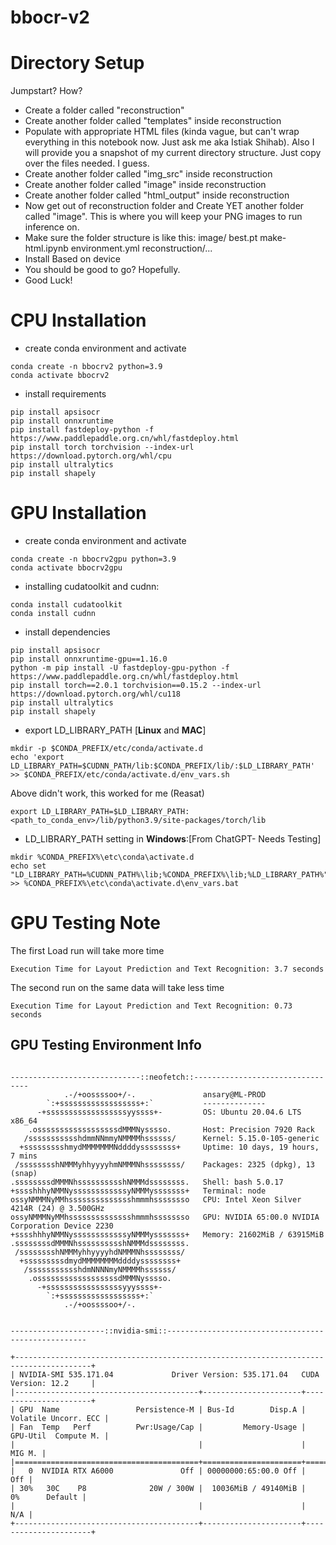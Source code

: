 # bbocr-v2


# Directory Setup

Jumpstart? How?

- Create a folder called "reconstruction"
- Create another folder called "templates" inside reconstruction
- Populate with appropriate HTML files (kinda vague, but can't wrap everything in this notebook now. Just ask me aka Istiak Shihab). Also I will provide you a snapshot of my current directory structure. Just copy over the files needed. I guess.
- Create another folder called "img_src" inside reconstruction
- Create another folder called "image" inside reconstruction
- Create another folder called "html_output" inside reconstruction
- Now get out of reconstruction folder and Create YET another folder called "image". This is where you will keep your PNG images to run inference on.
- Make sure the folder structure is like this: image/   best.pt    make-html.ipynb  environment.yml    reconstruction/...
- Install Based on device
- You should be good to go? Hopefully.
- Good Luck!

# CPU Installation 
* create conda environment and activate

```shell
conda create -n bbocrv2 python=3.9
conda activate bbocrv2
```

* install requirements

```shell
pip install apsisocr
pip install onnxruntime
pip install fastdeploy-python -f https://www.paddlepaddle.org.cn/whl/fastdeploy.html
pip install torch torchvision --index-url https://download.pytorch.org/whl/cpu
pip install ultralytics
pip install shapely
```

# GPU Installation 
* create conda environment and activate

```shell
conda create -n bbocrv2gpu python=3.9
conda activate bbocrv2gpu
```

* installing cudatoolkit and cudnn:

```shell
conda install cudatoolkit
conda install cudnn
```

* install dependencies

```shell
pip install apsisocr
pip install onnxruntime-gpu==1.16.0
python -m pip install -U fastdeploy-gpu-python -f https://www.paddlepaddle.org.cn/whl/fastdeploy.html
pip install torch==2.0.1 torchvision==0.15.2 --index-url https://download.pytorch.org/whl/cu118
pip install ultralytics
pip install shapely
```

* export LD_LIBRARY_PATH [**Linux** and **MAC**]

```shell 
mkdir -p $CONDA_PREFIX/etc/conda/activate.d
echo 'export LD_LIBRARY_PATH=$CUDNN_PATH/lib:$CONDA_PREFIX/lib/:$LD_LIBRARY_PATH' >> $CONDA_PREFIX/etc/conda/activate.d/env_vars.sh
```
Above didn't work, this worked for me (Reasat)
```shell
export LD_LIBRARY_PATH=$LD_LIBRARY_PATH:<path_to_conda_env>/lib/python3.9/site-packages/torch/lib 
```

* LD_LIBRARY_PATH setting in **Windows**:[From ChatGPT- Needs Testing]

```shell
mkdir %CONDA_PREFIX%\etc\conda\activate.d
echo set "LD_LIBRARY_PATH=%CUDNN_PATH%\lib;%CONDA_PREFIX%\lib;%LD_LIBRARY_PATH%" >> %CONDA_PREFIX%\etc\conda\activate.d\env_vars.bat
```

# GPU Testing Note

The first Load run will take more time 

```shell
Execution Time for Layout Prediction and Text Recognition: 3.7 seconds
```
The second run on the same data will take less time 

```shell
Execution Time for Layout Prediction and Text Recognition: 0.73 seconds
```

## GPU Testing Environment Info

```shell

-----------------------------::neofetch::---------------------------------
            .-/+oossssoo+/-.               ansary@ML-PROD 
        `:+ssssssssssssssssss+:`           -------------- 
      -+ssssssssssssssssssyyssss+-         OS: Ubuntu 20.04.6 LTS x86_64 
    .ossssssssssssssssssdMMMNysssso.       Host: Precision 7920 Rack 
   /ssssssssssshdmmNNmmyNMMMMhssssss/      Kernel: 5.15.0-105-generic 
  +ssssssssshmydMMMMMMMNddddyssssssss+     Uptime: 10 days, 19 hours, 7 mins 
 /sssssssshNMMMyhhyyyyhmNMMMNhssssssss/    Packages: 2325 (dpkg), 13 (snap) 
.ssssssssdMMMNhsssssssssshNMMMdssssssss.   Shell: bash 5.0.17 
+sssshhhyNMMNyssssssssssssyNMMMysssssss+   Terminal: node 
ossyNMMMNyMMhsssssssssssssshmmmhssssssso   CPU: Intel Xeon Silver 4214R (24) @ 3.500GHz 
ossyNMMMNyMMhsssssssssssssshmmmhssssssso   GPU: NVIDIA 65:00.0 NVIDIA Corporation Device 2230 
+sssshhhyNMMNyssssssssssssyNMMMysssssss+   Memory: 21602MiB / 63915MiB 
.ssssssssdMMMNhsssssssssshNMMMdssssssss.
 /sssssssshNMMMyhhyyyyhdNMMMNhssssssss/                            
  +sssssssssdmydMMMMMMMMddddyssssssss+                             
   /ssssssssssshdmNNNNmyNMMMMhssssss/
    .ossssssssssssssssssdMMMNysssso.
      -+sssssssssssssssssyyyssss+-
        `:+ssssssssssssssssss+:`
            .-/+oossssoo+/-.


---------------------::nvidia-smi::----------------------------------------------------

+---------------------------------------------------------------------------------------+
| NVIDIA-SMI 535.171.04             Driver Version: 535.171.04   CUDA Version: 12.2     |
|-----------------------------------------+----------------------+----------------------+
| GPU  Name                 Persistence-M | Bus-Id        Disp.A | Volatile Uncorr. ECC |
| Fan  Temp   Perf          Pwr:Usage/Cap |         Memory-Usage | GPU-Util  Compute M. |
|                                         |                      |               MIG M. |
|=========================================+======================+======================|
|   0  NVIDIA RTX A6000               Off | 00000000:65:00.0 Off |                  Off |
| 30%   30C    P8              20W / 300W |  10036MiB / 49140MiB |      0%      Default |
|                                         |                      |                  N/A |
+-----------------------------------------+----------------------+----------------------+

```
